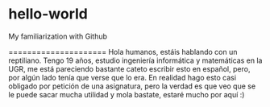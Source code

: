 # hello-world
My familiarization with Github

=====================
Hola humanos, estáis hablando con un reptiliano.
Tengo 19 años, estudio ingeniería informática y matemáticas en la UGR, me está pareciendo bastante cateto escribir esto en español, pero, por algún lado tenía que verse que lo era. 
En realidad hago esto casi obligado por petición de una asignatura, pero la verdad es que veo que se le puede sacar mucha utilidad y mola bastate, estaré mucho por aquí :)
